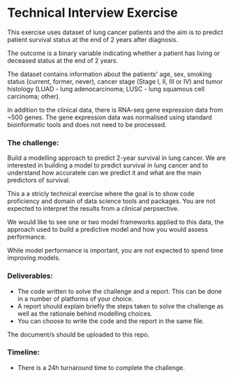 # Technical Interview Exercise
This exercise uses dataset of lung cancer patients and the aim is to predict patient survival status at the end of 2 years after diagnosis.

The outcome is a binary variable indicating whether a patient has living or deceased status at the end of 2 years.

The dataset contains information about the patients' age, sex, smoking status (current, former, never), cancer stage (Stage I, II, III or IV) and tumor histology (LUAD - lung adenocarcinoma; LUSC - lung squamous cell carcinoma; other).

In addition to the clinical data, there is RNA-seq gene expression data from ~500 genes. The gene expression data was normalised using standard bioinformatic tools and does not need to be processed.



### The challenge:

Build a modelling approach to predict 2-year survival in lung cancer.
We are interested in building a model to predict survival in lung cancer and to understand how accuratele can we predict it and what are the main predictors of survival.

This a a stricly technical exercise where the goal is to show code proficiency and domain of data science tools and packages. You are not expected to interpret the results from a clinical perpsective.

We would like to see one or two model frameworks applied to this data, the approach used to build a predictive model and how you would assess performance.

While model performance is important, you are not expected to spend time improving models.



### Deliverables:
- The code written to solve the challenge and a report. This can be done in a number of platforms of your choice.
- A report should explain briefly the steps taken to solve the challenge as well as the rationale behind modelling choices.
- You can choose to write the code and the report in the same file.

The document/s should be uploaded to this repo.


### Timeline:
- There is a 24h turnaround time to complete the challenge.
